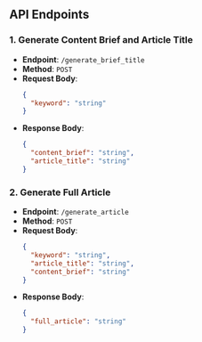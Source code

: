 
## API Endpoints

### 1. Generate Content Brief and Article Title
- **Endpoint**: `/generate_brief_title`
- **Method**: `POST`
- **Request Body**:
  ```json
  {
    "keyword": "string"
  }
  ```
- **Response Body**:
  ```json
  {
    "content_brief": "string",
    "article_title": "string"
  }
  ```

### 2. Generate Full Article
- **Endpoint**: `/generate_article`
- **Method**: `POST`
- **Request Body**:
  ```json
  {
    "keyword": "string",
    "article_title": "string",
    "content_brief": "string"
  }
  ```
- **Response Body**:
  ```json
  {
    "full_article": "string"
  }
  ```

